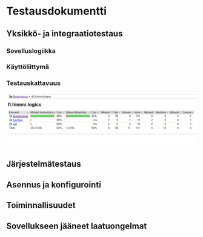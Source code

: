 # Testausdokumentti

## Yksikkö- ja integraatiotestaus

### Sovelluslogiikka

### Käyttöliittymä

### Testauskattavuus

![kuva](/dokumentaatio/kuvat/Testaus.png)

## Järjestelmätestaus

## Asennus ja konfigurointi

## Toiminnallisuudet

## Sovellukseen jääneet laatuongelmat

